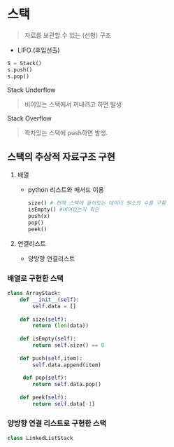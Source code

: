 # 스택

> 자료를 보관할 수 있는 (선형) 구조

- LIFO (후입선출)



```python
S = Stack()
s.push()
s.pop()

```

Stack Underflow

> 비어있는 스택에서 꺼내려고 하면 발생



Stack Overflow

> 꽉차있는 스택에 push하면 발생.



## 스택의 추상적 자료구조 구현

1. 배열

   - python 리스트와 매서드 이용

     ```python
     size() # 현재 스택에 들어있는 데이터 원소의 수를 구함
     isEmpty() #비어있는지 확인
     push(x)
     pop()
     peek()
     ```

     

2. 연결리스트

   - 양방향 연결리스트



### 배열로 구현한 스택

```python 
class ArrayStack:
    def __init__(self):
        self.data = []
        
    def size(self):
        return (len(data))
    
    def isEmpty(self):
        return self.size() == 0 
    
    def push(self,item):
        self.data.append(item)
        
     def pop(self):
        return self.data.pop()
    
    def peek(self):
        return self.data[-1]
```

### 양방향 연결 리스트로 구현한 스택

```python
class LinkedListStack

```

